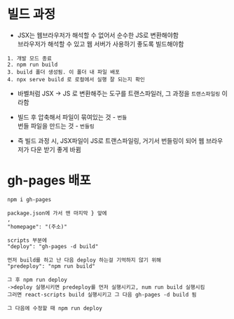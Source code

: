 # 빌드 과정
* JSX는 웹브라우저가 해석할 수 없어서 순수한 JS로 변환해야함   
브라우저가 해석할 수 있고 웹 서버가 사용하기 좋도록 빌드해야함

```
1. 개발 모드 종료
2. npm run build
3. build 폴더 생성됨. 이 폴더 내 파일 배포
4. npx serve build 로 로컬에서 실행 잘 되는지 확인
```

* 바벨처럼 JSX -> JS 로 변환해주는 도구를 트랜스파일러, 그 과정을 ```트랜스파일링``` 이라함   
* 빌드 후 압축해서 파일이 묶여있는 것 - ```번들```   
번들 파일을 만드는 것 - ```번들링```

* 즉 빌드 과정 시, JSX파일이 JS로 트랜스파일링, 거기서 번들링이 되어 웹 브라우저가 다운 받기 좋게 바뀜

# gh-pages 배포
```
npm i gh-pages

package.json에 가서 맨 마지막 } 앞에
,
"homepage": "(주소)"

scripts 부분에 
"deploy": "gh-pages -d build"

먼저 build를 하고 난 다음 deploy 하는걸 기억하지 않기 위해
"predeploy": "npm run build"

그 후 npm run deploy
->deploy 실행시키면 predeploy를 먼저 실행시키고, num run build 실행시킴
그러면 react-scripts build 실행시키고 그 다음 gh-pages -d build 됨

그 다음에 수정할 때 npm run deploy
```
